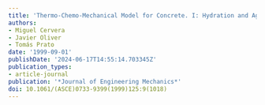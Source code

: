 ```yaml
---
title: 'Thermo-Chemo-Mechanical Model for Concrete. I: Hydration and Aging'
authors:
- Miguel Cervera
- Javier Oliver
- Tomás Prato
date: '1999-09-01'
publishDate: '2024-06-17T14:55:14.703345Z'
publication_types:
- article-journal
publication: '*Journal of Engineering Mechanics*'
doi: 10.1061/(ASCE)0733-9399(1999)125:9(1018)
---
```

